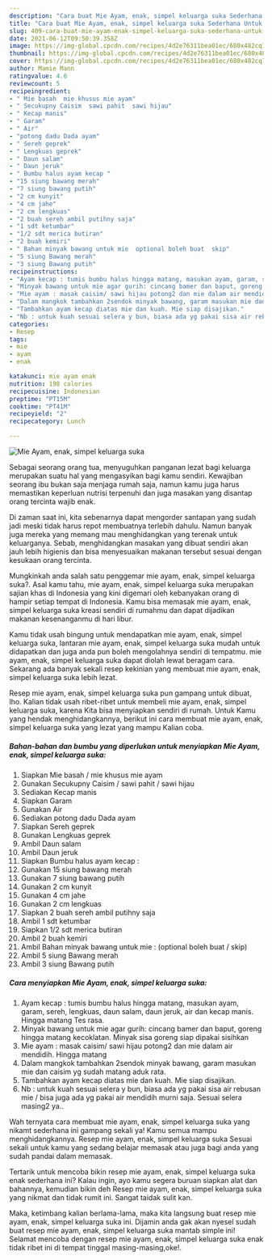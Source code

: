 ```yaml
---
description: "Cara buat Mie Ayam, enak, simpel keluarga suka Sederhana Untuk Jualan"
title: "Cara buat Mie Ayam, enak, simpel keluarga suka Sederhana Untuk Jualan"
slug: 409-cara-buat-mie-ayam-enak-simpel-keluarga-suka-sederhana-untuk-jualan
date: 2021-06-12T09:50:39.358Z
image: https://img-global.cpcdn.com/recipes/4d2e76311bea01ec/680x482cq70/mie-ayam-enak-simpel-keluarga-suka-foto-resep-utama.jpg
thumbnail: https://img-global.cpcdn.com/recipes/4d2e76311bea01ec/680x482cq70/mie-ayam-enak-simpel-keluarga-suka-foto-resep-utama.jpg
cover: https://img-global.cpcdn.com/recipes/4d2e76311bea01ec/680x482cq70/mie-ayam-enak-simpel-keluarga-suka-foto-resep-utama.jpg
author: Mamie Mann
ratingvalue: 4.6
reviewcount: 5
recipeingredient:
- " Mie basah  mie khusus mie ayam"
- " Secukupny Caisim  sawi pahit  sawi hijau"
- " Kecap manis"
- " Garam"
- " Air"
- "potong dadu Dada ayam"
- " Sereh geprek"
- " Lengkuas geprek"
- " Daun salam"
- " Daun jeruk"
- " Bumbu halus ayam kecap "
- "15 siung bawang merah"
- "7 siung bawang putih"
- "2 cm kunyit"
- "4 cm jahe"
- "2 cm lengkuas"
- "2 buah sereh ambil putihny saja"
- "1 sdt ketumbar"
- "1/2 sdt merica butiran"
- "2 buah kemiri"
- " Bahan minyak bawang untuk mie  optional boleh buat  skip"
- "5 siung Bawang merah"
- "3 siung Bawang putih"
recipeinstructions:
- "Ayam kecap : tumis bumbu halus hingga matang, masukan ayam, garam, sereh, lengkuas, daun salam, daun jeruk, air dan kecap manis. Hingga matang Tes rasa."
- "Minyak bawang untuk mie agar gurih: cincang bamer dan baput, goreng hingga matang kecoklatan. Minyak sisa goreng siap dipakai sisihkan"
- "Mie ayam : masak caisim/ sawi hijau potong2 dan mie dalam air mendidih. Hingga matang"
- "Dalam mangkok tambahkan 2sendok minyak bawang, garam masukan mie dan caisim yg sudah matang aduk rata."
- "Tambahkan ayam kecap diatas mie dan kuah. Mie siap disajikan."
- "Nb : untuk kuah sesuai selera y bun, biasa ada yg pakai sisa air rebusan mie / bisa juga ada yg pakai air mendidih murni saja. Sesuai selera masing2 ya.."
categories:
- Resep
tags:
- mie
- ayam
- enak

katakunci: mie ayam enak 
nutrition: 198 calories
recipecuisine: Indonesian
preptime: "PT15M"
cooktime: "PT41M"
recipeyield: "2"
recipecategory: Lunch

---
```



![Mie Ayam, enak, simpel keluarga suka](https://img-global.cpcdn.com/recipes/4d2e76311bea01ec/680x482cq70/mie-ayam-enak-simpel-keluarga-suka-foto-resep-utama.jpg)

Sebagai seorang orang tua, menyuguhkan panganan lezat bagi keluarga merupakan suatu hal yang mengasyikan bagi kamu sendiri. Kewajiban seorang ibu bukan saja menjaga rumah saja, namun kamu juga harus memastikan keperluan nutrisi terpenuhi dan juga masakan yang disantap orang tercinta wajib enak.

Di zaman  saat ini, kita sebenarnya dapat mengorder santapan yang sudah jadi meski tidak harus repot membuatnya terlebih dahulu. Namun banyak juga mereka yang memang mau menghidangkan yang terenak untuk keluarganya. Sebab, menghidangkan masakan yang dibuat sendiri akan jauh lebih higienis dan bisa menyesuaikan makanan tersebut sesuai dengan kesukaan orang tercinta. 



Mungkinkah anda salah satu penggemar mie ayam, enak, simpel keluarga suka?. Asal kamu tahu, mie ayam, enak, simpel keluarga suka merupakan sajian khas di Indonesia yang kini digemari oleh kebanyakan orang di hampir setiap tempat di Indonesia. Kamu bisa memasak mie ayam, enak, simpel keluarga suka kreasi sendiri di rumahmu dan dapat dijadikan makanan kesenanganmu di hari libur.

Kamu tidak usah bingung untuk mendapatkan mie ayam, enak, simpel keluarga suka, lantaran mie ayam, enak, simpel keluarga suka mudah untuk didapatkan dan juga anda pun boleh mengolahnya sendiri di tempatmu. mie ayam, enak, simpel keluarga suka dapat diolah lewat beragam cara. Sekarang ada banyak sekali resep kekinian yang membuat mie ayam, enak, simpel keluarga suka lebih lezat.

Resep mie ayam, enak, simpel keluarga suka pun gampang untuk dibuat, lho. Kalian tidak usah ribet-ribet untuk membeli mie ayam, enak, simpel keluarga suka, karena Kita bisa menyiapkan sendiri di rumah. Untuk Kamu yang hendak menghidangkannya, berikut ini cara membuat mie ayam, enak, simpel keluarga suka yang lezat yang mampu Kalian coba.

<!--inarticleads1-->

##### Bahan-bahan dan bumbu yang diperlukan untuk menyiapkan Mie Ayam, enak, simpel keluarga suka:

1. Siapkan  Mie basah / mie khusus mie ayam
1. Gunakan  Secukupny Caisim / sawi pahit / sawi hijau
1. Sediakan  Kecap manis
1. Siapkan  Garam
1. Gunakan  Air
1. Sediakan potong dadu Dada ayam
1. Siapkan  Sereh geprek
1. Gunakan  Lengkuas geprek
1. Ambil  Daun salam
1. Ambil  Daun jeruk
1. Siapkan  Bumbu halus ayam kecap :
1. Gunakan 15 siung bawang merah
1. Gunakan 7 siung bawang putih
1. Gunakan 2 cm kunyit
1. Gunakan 4 cm jahe
1. Gunakan 2 cm lengkuas
1. Siapkan 2 buah sereh ambil putihny saja
1. Ambil 1 sdt ketumbar
1. Siapkan 1/2 sdt merica butiran
1. Ambil 2 buah kemiri
1. Ambil  Bahan minyak bawang untuk mie : (optional boleh buat / skip)
1. Ambil 5 siung Bawang merah
1. Ambil 3 siung Bawang putih




<!--inarticleads2-->

##### Cara menyiapkan Mie Ayam, enak, simpel keluarga suka:

1. Ayam kecap : tumis bumbu halus hingga matang, masukan ayam, garam, sereh, lengkuas, daun salam, daun jeruk, air dan kecap manis. Hingga matang Tes rasa.
1. Minyak bawang untuk mie agar gurih: cincang bamer dan baput, goreng hingga matang kecoklatan. Minyak sisa goreng siap dipakai sisihkan
1. Mie ayam : masak caisim/ sawi hijau potong2 dan mie dalam air mendidih. Hingga matang
1. Dalam mangkok tambahkan 2sendok minyak bawang, garam masukan mie dan caisim yg sudah matang aduk rata.
1. Tambahkan ayam kecap diatas mie dan kuah. Mie siap disajikan.
1. Nb : untuk kuah sesuai selera y bun, biasa ada yg pakai sisa air rebusan mie / bisa juga ada yg pakai air mendidih murni saja. Sesuai selera masing2 ya..




Wah ternyata cara membuat mie ayam, enak, simpel keluarga suka yang nikamt sederhana ini gampang sekali ya! Kamu semua mampu menghidangkannya. Resep mie ayam, enak, simpel keluarga suka Sesuai sekali untuk kamu yang sedang belajar memasak atau juga bagi anda yang sudah pandai dalam memasak.

Tertarik untuk mencoba bikin resep mie ayam, enak, simpel keluarga suka enak sederhana ini? Kalau ingin, ayo kamu segera buruan siapkan alat dan bahannya, kemudian bikin deh Resep mie ayam, enak, simpel keluarga suka yang nikmat dan tidak rumit ini. Sangat taidak sulit kan. 

Maka, ketimbang kalian berlama-lama, maka kita langsung buat resep mie ayam, enak, simpel keluarga suka ini. Dijamin anda gak akan nyesel sudah buat resep mie ayam, enak, simpel keluarga suka mantab simple ini! Selamat mencoba dengan resep mie ayam, enak, simpel keluarga suka enak tidak ribet ini di tempat tinggal masing-masing,oke!.

